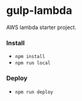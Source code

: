 # gulp-lambda
AWS lambda starter project. 

### Install
- `npm install`
- `npm run local`

### Deploy
- `npm run deploy`
